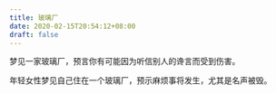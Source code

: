 ```yaml
---
title: 玻璃厂
date: 2020-02-15T20:54:12+08:00
draft: false
---
```


梦见一家玻璃厂，预言你有可能因为听信别人的谗言而受到伤害。

年轻女性梦见自己住在一个玻璃厂，预示麻烦事将发生，尤其是名声被毁。

